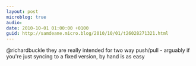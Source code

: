 ```yaml
---
layout: post
microblog: true
audio: 
date: 2010-10-01 01:00:00 +0100
guid: http://samdeane.micro.blog/2010/10/01/t26028271321.html
---
```

@richardbuckle they are really intended for two way push/pull - arguably if you're just syncing to a fixed version, by hand is as easy
